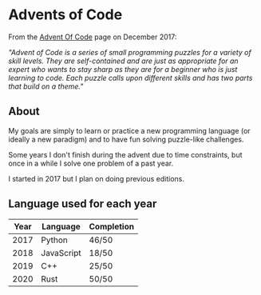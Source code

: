 # Advents of Code

From the [Advent Of Code](https://adventofcode.com/about) page on December 2017:


*"Advent of Code is a series of small programming puzzles for a variety of skill levels. They are self-contained and are just as appropriate for an expert who wants to stay sharp as they are for a beginner who is just learning to code. Each puzzle calls upon different skills and has two parts that build on a theme."*

## About

My goals are simply to learn or practice a new programming language (or ideally a new paradigm) and to have fun solving puzzle-like challenges. 

Some years I don't finish during the advent due to time constraints, but once in a while I solve one problem of a past year.

I started in 2017 but I plan on doing previous editions.

## Language used for each year

| Year | Language   | Completion |
| ---- | ---------- | ---------- |
| 2017 | Python     | 46/50      |
| 2018 | JavaScript | 18/50      |
| 2019 | C++        | 25/50      |
| 2020 | Rust       | 50/50      |
